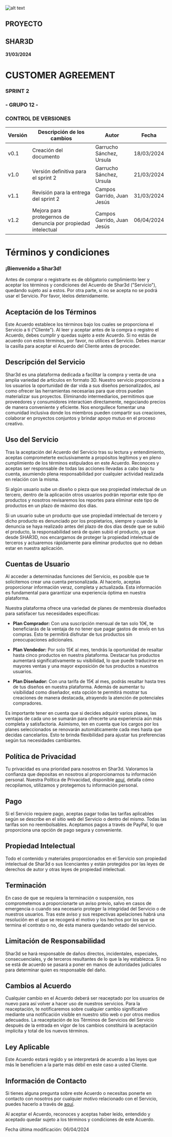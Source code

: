 ![alt text](/img/logo.png)

## **PROYECTO**

## **SHAR3D**

#### 31/03/2024

# **CUSTOMER AGREEMENT**

### **SPRINT 2**

### **- GRUPO 12 -**

### **CONTROL DE VERSIONES**

| **Versión** | **Descripción de los cambios** | **Autor** | **Fecha** |
| --- | --- | --- | --- |
| v0.1 | Creación del documento | Garrucho Sánchez, Ursula | 18/03/2024 |
| v1.0 | Versión definitiva para el sprint 2 | Garrucho Sánchez, Ursula | 21/03/2024 |
| v1.1 | Revisión para la entrega del sprint 2 | Campos Garrido, Juan Jesús | 31/03/2024 |
| v1.2 | Mejora para protegernos de denuncia por propiedad intelectual | Campos Garrido, Juan Jesús | 06/04/2024 |

# Términos y condiciones

### ¡Bienvenido a Shar3d!

Antes de comprar o registrarte es de obligatorio cumplimiento leer y aceptar los términos y condiciones del Acuerdo de Shar3d ("Servicio"), quedando sujeto así a estos. Por otra parte, si no se acepta no se podrá usar el Servicio. Por favor, léelos detenidamente.

## Aceptación de los Términos

Este Acuerdo establece los términos bajo los cuales se proporciona el Servicio a ti ("Cliente"). Al leer y aceptar antes de la compra o registro el Acuerdo, debes cumplir y quedas sujeto a este Acuerdo. Si no estás de acuerdo con estos términos, por favor, no utilices el Servicio. Debes marcar la casilla para aceptar el Acuerdo del Cliente antes de proceder.

## Descripción del Servicio

Shar3d es una plataforma dedicada a facilitar la compra y venta de una amplia variedad de artículos en formato 3D. Nuestro servicio proporciona a los usuarios la oportunidad de dar vida a sus diseños personalizados, así como ofrecer las herramientas necesarias para que otros puedan materializar sus proyectos. Eliminando intermediarios, permitimos que proveedores y consumidores interactúen directamente, negociando precios de manera conveniente y eficiente. Nos enorgullece fomentar una comunidad inclusiva donde los miembros pueden compartir sus creaciones, colaborar en proyectos conjuntos y brindar apoyo mutuo en el proceso creativo.

## Uso del Servicio

Tras la aceptación del Acuerdo del Servicio tras su lectura y entendimiento, aceptas comprometerte exclusivamente a propósitos legítimos y en pleno cumplimiento de los términos estipulados en este Acuerdo. Reconoces y aceptas ser responsable de todas las acciones llevadas a cabo bajo tu cuenta, asumiendo plena responsabilidad por cualquier actividad realizada en relación con la misma.

Si algún usuario sube un diseño o pieza que sea propiedad intelectual de un tercero, dentro de la aplicación otros usuarios podrán reportar este tipo de productos y nosotros revisaremos los reportes para eliminar este tipo de productos en un plazo de máximo dos días.

Si un usuario sube un producto que use propiedad intelectual de tercero y dicho producto es denunciado por los propietarios, siempre y cuando la denuncia se haya realizado antes del plazo de dos días desde que se subió el producto, la responsabilidad será de quien subió el producto, ya que desde SHAR3D, nos encargamos de proteger la propiedad intelectual de terceros y actuaremos rápidamente para eliminar productos que no deban estar en nuestra aplicación.


## Cuentas de Usuario

Al acceder a determinadas funciones del Servicio, es posible que te solicitemos crear una cuenta personalizada. Al hacerlo, aceptas proporcionar información veraz, completa y actualizada. Esta información es fundamental para garantizar una experiencia óptima en nuestra plataforma.

Nuestra plataforma ofrece una variedad de planes de membresía diseñados para satisfacer tus necesidades específicas:

- **Plan Comprador:**
  Con una suscripción mensual de tan solo 10€, te beneficiarás de la ventaja de no tener que pagar gastos de envío en tus compras. Esto te permitirá disfrutar de tus productos sin preocupaciones adicionales.

- **Plan Vendedor:**
  Por solo 15€ al mes, tendrás la oportunidad de resaltar hasta cinco productos en nuestra plataforma. Destacar tus productos aumentará significativamente su visibilidad, lo que puede traducirse en mayores ventas y una mayor exposición de tus productos a nuestros usuarios.

- **Plan Diseñador:**
  Con una tarifa de 15€ al mes, podrás resaltar hasta tres de tus diseños en nuestra plataforma. Además de aumentar tu visibilidad como diseñador, esta opción te permitirá mostrar tus creaciones de manera destacada, atrayendo la atención de potenciales compradores.

Es importante tener en cuenta que si decides adquirir varios planes, las ventajas de cada uno se sumarán para ofrecerte una experiencia aún más completa y satisfactoria. Asimismo, ten en cuenta que los cargos por los planes seleccionados se renovarán automáticamente cada mes hasta que decidas cancelarlos. Esto te brinda flexibilidad para ajustar tus preferencias según tus necesidades cambiantes.

## Política de Privacidad

Tu privacidad es una prioridad para nosotros en Shar3d. Valoramos la confianza que depositas en nosotros al proporcionarnos tu información personal. Nuestra Política de Privacidad, disponible [aquí](/docs/Costumer%20agreement/Privacy%20policy), detalla cómo recopilamos, utilizamos y protegemos tu información personal.

## Pago

Si el Servicio requiere pago, aceptas pagar todas las tarifas aplicables según se describe en el sitio web del Servicio o dentro del mismo. Todas las tarifas son no reembolsables. Aceptamos pagos a través de PayPal, lo que proporciona una opción de pago segura y conveniente.

## Propiedad Intelectual

Todo el contenido y materiales proporcionados en el Servicio son propiedad intelectual de Shar3d o sus licenciantes y están protegidos por las leyes de derechos de autor y otras leyes de propiedad intelectual.

## Terminación

En caso de que se requiera la terminación o suspensión, nos comprometemos a proporcionarte un aviso previo, salvo en casos de emergencia o cuando sea necesario proteger la integridad del Servicio o de nuestros usuarios. Tras este aviso y sus respectivas apelaciones habrá una resolución en el que se recogerá el motivo y los hechos por los que se termina el contrato o no, de esta manera quedando vetado del servicio.

## Limitación de Responsabilidad

Shar3d se hará responsable de daños directos, incidentales, especiales, consecuenciales, y de terceros resultantes de lo que la ley establezca. Si no se está de acuerdo se pasará a poner en manos de autoridades judiciales para determinar quien es responsable del daño.

## Cambios al Acuerdo

Cualquier cambio en el Acuerdo deberá ser reaceptado por los usuarios de nuevo para así volver a hacer uso de nuestros servicios. Para la reaceptación, te notificaremos sobre cualquier cambio significativo mediante una notificación visible en nuestro sitio web o por otros medios adecuados. La reaceptación de los Términos de Servicios del Servicio después de la entrada en vigor de los cambios constituirá la aceptación implícita y total de los nuevos términos.

## Ley Aplicable

Este Acuerdo estará regido y se interpretará de acuerdo a las leyes que más le beneficien a la parte más débil en este caso a usted Cliente.

## Información de Contacto

Si tienes alguna pregunta sobre este Acuerdo o necesitas ponerte en contacto con nosotros por cualquier motivo relacionado con el Servicio, puedes hacerlo a través de [aquí](https://landing-page-shar3d.vercel.app/#home).

Al aceptar el Acuerdo, reconoces y aceptas haber leído, entendido y aceptado quedar sujeto a los términos y condiciones de este Acuerdo.

Fecha última modificación: 06/04/2024
